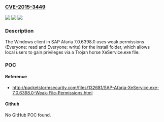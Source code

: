 ### [CVE-2015-3449](https://cve.mitre.org/cgi-bin/cvename.cgi?name=CVE-2015-3449)
![](https://img.shields.io/static/v1?label=Product&message=n%2Fa&color=blue)
![](https://img.shields.io/static/v1?label=Version&message=n%2Fa&color=blue)
![](https://img.shields.io/static/v1?label=Vulnerability&message=n%2Fa&color=brighgreen)

### Description

The Windows client in SAP Afaria 7.0.6398.0 uses weak permissions (Everyone: read and Everyone: write) for the install folder, which allows local users to gain privileges via a Trojan horse XeService.exe file.

### POC

#### Reference
- http://packetstormsecurity.com/files/132681/SAP-Afaria-XeService.exe-7.0.6398.0-Weak-File-Permissions.html

#### Github
No GitHub POC found.

